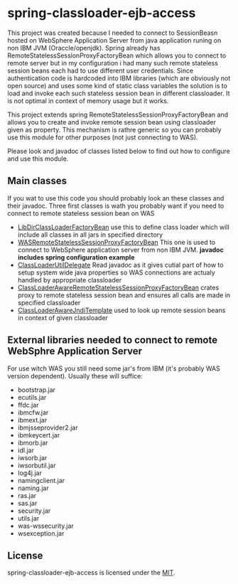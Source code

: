 # spring-classloader-ejb-access

This project was created because I needed to connect to SessionBeasn hosted on WebSphere Application Server from java application
runing on non IBM JVM (Oraccle/openjdk). Spring already has RemoteStatelessSessionProxyFactoryBean which allows you to connect to remote server
but in my configuration i had many such remote stateless session beans each had to use different user credentials.
Since authentication code is hardcoded into IBM libraries (which are obviously not open source) and uses some kind of static class variables the solution
is to load and invoke each such stateless session bean in different classloader. It is not optimal in context of memory usage but it works.

This project extends spring RemoteStatelessSessionProxyFactoryBean and allows you to create and invoke remote session bean using
classloader given as property. This mechanism is rathre generic so you can probably use this module for other purposes (not just connecting to WAS).

Please look and javadoc of classes listed below to find out how to configure and use this module.

## Main classes

If you wat to use this code you should probably look an these classes and their javadoc. Three first classes is wath you probably want
if you need to connect to remote stateless session bean on WAS

* [LibDirClassLoaderFactoryBean](./src/main/java/com/github/djarosz/spring/ejb/access/LibDirClassLoaderFactoryBean)
  use this to define class loader which will include all classes in all jars in specified directory
* [WASRemoteStatelessSessionProxyFactoryBean](./src/main/java/com/github/djarosz/spring/ejb/access/WASRemoteStatelessSessionProxyFactoryBean)
  This one is used to connect to WebSphere application server from non IBM JVM. **javadoc includes spring configuration example**
* [ClassLoaderUtilDelegate](./src/main/java/com/github/djarosz/spring/ejb/access/ClassLoaderUtilDelegate)
  Read javadoc as it gives cutial part of how to setup system wide java properties so WAS connections are actualy handled by appropriate classloader
* [ClassLoaderAwareRemoteStatelessSessionProxyFactoryBean](./src/main/java/com/github/djarosz/spring/ejb/access/ClassLoaderAwareRemoteStatelessSessionProxyFactoryBean)
  crates proxy to remote stateless session bean and ensures all calls are made in specified classloader
* [ClassLoaderAwareJndiTemplate](./src/main/java/com/github/djarosz/spring/ejb/access/ClassLoaderAwareJndiTemplate)
  used to look up remote session beans in context of given classloader

## External libraries needed to connect to remote WebSphre Application Server

For use witch WAS you still need some jar's from IBM (it's probably WAS version dependent). Usually these will suffice:
- bootstrap.jar
- ecutils.jar
- ffdc.jar
- ibmcfw.jar
- ibmext.jar
- ibmjsseprovider2.jar
- ibmkeycert.jar
- ibmorb.jar
- idl.jar
- iwsorb.jar
- iwsorbutil.jar
- log4j.jar
- namingclient.jar
- naming.jar
- ras.jar
- sas.jar
- security.jar
- utils.jar
- was-wssecurity.jar
- wsexception.jar

## License

spring-classloader-ejb-access is licensed under the [MIT](./LICENSE).
